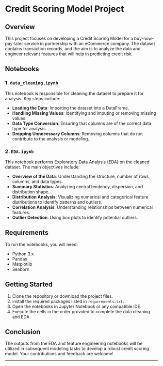 # Credit Scoring Model Project

## Overview
This project focuses on developing a Credit Scoring Model for a buy-now-pay-later service in partnership with an eCommerce company. The dataset contains transaction records, and the aim is to analyze the data and engineer relevant features that will help in predicting credit risk.

## Notebooks

### 1. `data_cleaning.ipynb`
This notebook is responsible for cleaning the dataset to prepare it for analysis. Key steps include:
- **Loading the Data**: Importing the dataset into a DataFrame.
- **Handling Missing Values**: Identifying and imputing or removing missing values.
- **Data Type Conversion**: Ensuring that columns are of the correct data type for analysis.
- **Dropping Unnecessary Columns**: Removing columns that do not contribute to the analysis or modeling.

### 2. `EDA.ipynb`
This notebook performs Exploratory Data Analysis (EDA) on the cleaned dataset. The main objectives include:
- **Overview of the Data**: Understanding the structure, number of rows, columns, and data types.
- **Summary Statistics**: Analyzing central tendency, dispersion, and distribution shape.
- **Distribution Analysis**: Visualizing numerical and categorical feature distributions to identify patterns and outliers.
- **Correlation Analysis**: Understanding relationships between numerical features.
- **Outlier Detection**: Using box plots to identify potential outliers.

## Requirements
To run the notebooks, you will need:
- Python 3.x
- Pandas
- Matplotlib
- Seaborn


## Getting Started
1. Clone the repository or download the project files.
2. Install the required packages listed in `requirements.txt`.
3. Open the notebooks in Jupyter Notebook or any compatible IDE.
4. Execute the cells in the order provided to complete the data cleaning and EDA.

## Conclusion
The outputs from the EDA and feature engineering notebooks will be utilized in subsequent modeling tasks to develop a robust credit scoring model. Your contributions and feedback are welcome!

---

